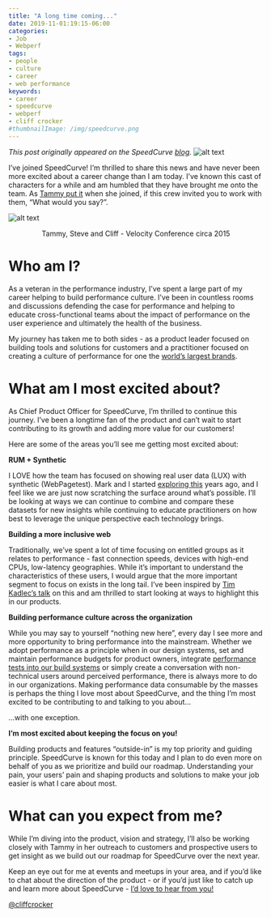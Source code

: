 ```yaml
---
title: "A long time coming..."
date: 2019-11-01:19:15-06:00
categories:
- Job
- Webperf
tags:
- people
- culture
- career
- web performance
keywords:
- career
- speedcurve
- webperf
- cliff crocker
#thumbnailImage: /img/speedcurve.png
---
```

*This post originally appeared on the SpeedCurve [blog](https://speedcurve.com/blog).*
![alt text](/img/speedcurve.png "SpeedCurve logo")

I’ve joined SpeedCurve! I’m thrilled to share this news and have never been more excited about a career change than I am today. I’ve known this cast of characters for a while and am humbled that they have brought me onto the team. As [Tammy put it](https://speedcurve.com/blog/tammy-everts-has-joined-speedcurve/) when she joined, if this crew invited you to work with them, “What would you say?”.
<!--more-->

![alt text](/img/tammystevecliff.jpg "Tammy, Steve and Cliff")<center>Tammy, Steve and Cliff - Velocity Conference circa 2015</center>

<H1> Who am I? </H1>
As a veteran in the performance industry, I’ve spent a large part of my career helping to build performance culture. I’ve been in countless rooms and discussions defending the case for performance and helping to educate cross-functional teams about the impact of performance on the user experience and ultimately the health of the business.

My journey has taken me to both sides - as a product leader focused on building tools and solutions for customers and a practitioner focused on creating a culture of performance for one the [world’s largest brands](https://www.slideshare.net/cliffcrocker/walmart-web-performance-circa-2013).

<H1> What am I most excited about? </H1>
As Chief Product Officer for SpeedCurve, I’m thrilled to continue this journey. I’ve been a longtime fan of the product and can’t wait to start contributing to its growth and adding more value for our customers!

Here are some of the areas you’ll see me getting most excited about:

**RUM + Synthetic**

I LOVE how the team has focused on showing real user data (LUX) with synthetic (WebPagetest). Mark and I started [exploring this](https://www.slideshare.net/cliffcrocker/synthetic-and-rum-best-of-bo) years ago, and I feel like we are just now scratching the surface around what’s possible. I’ll be looking at ways we can continue to combine and compare these datasets for new insights while continuing to educate practitioners on how best to leverage the unique perspective each technology brings.

**Building a more inclusive web**

Traditionally, we’ve spent a lot of time focusing on entitled groups as it relates to performance - fast connection speeds, devices with high-end CPUs, low-latency geographies. While it’s important to understand the characteristics of these users, I would argue that the more important segment to focus on exists in the long tail. I’ve been inspired by [Tim Kadlec’s talk](https://www.youtube.com/watch?v=6vMvg38CXFk) on this and am thrilled to start looking at ways to highlight this in our products.

**Building performance culture across the organization**

While you may say to yourself “nothing new here”, every day I see more and more opportunity to bring performance into the mainstream. Whether we adopt performance as a principle when in our design systems, set and maintain performance budgets for product owners, integrate [performance tests into our build systems](https://speedcurve.com/blog/performance-testing-in-ci-lets-break-the-build/) or simply create a conversation with non-technical users around perceived performance, there is always more to do in our organizations. Making performance data consumable by the masses is perhaps the thing I love most about SpeedCurve, and the thing I’m most excited to be contributing to and talking to you about...

...with one exception.

**I’m most excited about keeping the focus on you!**

Building products and features “outside-in” is my top priority and guiding principle. SpeedCurve is known for this today and I plan to do even more on behalf of you as we prioritize and build our roadmap. Understanding your pain, your users’ pain and shaping products and solutions to make your job easier is what I care about most.

<H1> What can you expect from me? </H1>
While I’m diving into the product, vision and strategy, I’ll also be working closely with Tammy in her outreach to customers and prospective users to get insight as we build out our roadmap for SpeedCurve over the next year. 

Keep an eye out for me at events and meetups in your area, and if you’d like to chat about the direction of the product -  or if you’d just like to catch up and learn more about SpeedCurve - [I’d love to hear from you!](mailto:cliff@speedcurve.com)

[@cliffcrocker](https://twitter.com/cliffcrocker)
